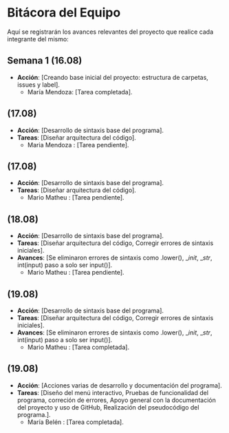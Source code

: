 # Bitácora del Equipo

Aquí se registrarán los avances relevantes del proyecto que realice cada integrante del mismo:

## Semana 1 (16.08)
- **Acción**: [Creando base inicial del proyecto: estructura de carpetas, issues y label]. 
  - María Mendoza: [Tarea completada].

##          (17.08)
  - **Acción**: [Desarrollo de sintaxis base del programa].  
  - **Tareas**: [Diseñar arquitectura del código].
      - Maria Mendoza : [Tarea pendiente].

##          (17.08)
  - **Acción**: [Desarrollo de sintaxis base del programa].  
  - **Tareas**: [Diseñar arquitectura del código].
      - Mario Matheu : [Tarea pendiente].

##          (18.08)
  - **Acción**: [Desarrollo de sintaxis base del programa].  
  - **Tareas**: [Diseñar arquitectura del código, Corregir errores de sintaxis iniciales].
  - **Avances**: [Se eliminaron errores de sintaxis como .lower(), __init_, __str_, int(input) paso a solo ser input()].
      - Mario Matheu : [Tarea pendiente].

##          (19.08)
  - **Acción**: [Desarrollo de sintaxis base del programa].  
  - **Tareas**: [Diseñar arquitectura del código, Corregir errores de sintaxis iniciales].
  - **Avances**: [Se eliminaron errores de sintaxis como .lower(), __init_, __str_, int(input) paso a solo ser input()].
      - Mario Matheu : [Tarea completada].

##          (19.08)
- **Acción**: [Acciones varias de desarrollo y documentación del programa].
- **Tareas**:  [Diseño del menú interactivo, Pruebas de funcionalidad del programa, correción de errores, Apoyo general con la documentación del proyecto y uso de GitHub, Realización del pseudocódigo del programa.].
  - María Belén : [Tarea completada].




